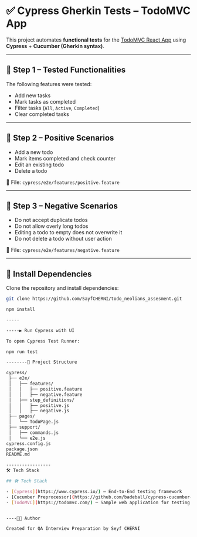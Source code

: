# ✅ Cypress Gherkin Tests – TodoMVC App

This project automates **functional tests** for the [TodoMVC React App](https://todomvc.com/examples/react/dist/) using **Cypress** + **Cucumber (Gherkin syntax)**.

---

## 📌 Step 1 – Tested Functionalities

The following features were tested:

- Add new tasks
- Mark tasks as completed
- Filter tasks (`All`, `Active`, `Completed`)
- Clear completed tasks

---

## 📌 Step 2 – Positive Scenarios

- Add a new todo
- Mark items completed and check counter
- Edit an existing todo
- Delete a todo

📂 File: `cypress/e2e/features/positive.feature`

---

## 📌 Step 3 – Negative Scenarios

- Do not accept duplicate todos
- Do not allow overly long todos
- Editing a todo to empty does not overwrite it
- Do not delete a todo without user action

📂 File: `cypress/e2e/features/negative.feature`

---

## 🚀 Install Dependencies

Clone the repository and install dependencies:

```bash
git clone https://github.com/SayfCHERNI/todo_neolians_assesment.git

npm install

-----

-----▶️ Run Cypress with UI

To open Cypress Test Runner:

npm run test

--------📂 Project Structure

cypress/
 ├── e2e/
 │   ├── features/
 │   │   ├── positive.feature
 │   │   ├── negative.feature
 │   ├── step_definitions/
 │   │   ├── positive.js
 │   │   ├── negative.js
 ├── pages/
 │   └── TodoPage.js
 ├── support/
 │   ├── commands.js
 │   └── e2e.js
cypress.config.js
package.json
README.md

-----------------
🛠️ Tech Stack

## 🛠️ Tech Stack

- [Cypress](https://www.cypress.io/) – End-to-End testing framework  
- [Cucumber Preprocessor](https://github.com/badeball/cypress-cucumber-preprocessor) – Gherkin support  
- [TodoMVC](https://todomvc.com/) – Sample web application for testing  


----👨‍💻 Author

Created for QA Interview Preparation by Seyf CHERNI
